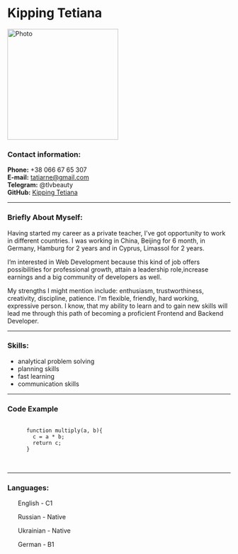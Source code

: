 <h1 id="Kipping-Tetiana">Kipping Tetiana</h1> 
<img width="250" src="https://scontent.fnic2-2.fna.fbcdn.net/v/t1.6435-9/200305061_1409875639373673_2851032396710090066_n.jpg?_nc_cat=110&ccb=1-7&_nc_sid=730e14&_nc_ohc=hKaqjjLDjBYAX8ckAmZ&_nc_ht=scontent.fnic2-2.fna&oh=00_AfDaNc_9Oya_P0unSWZt6FO-4Q6aYhrNt5opMMuOPFiisg&oe=63BC2072" alt="Photo" /><br />

<h3 id="contact-information">Contact information:</h3>

<strong>Phone:</strong> +38 066 67 65 307<br />
<strong>E-mail:</strong> tatiarne@gmail.com<br />
<strong>Telegram:</strong> @tlvbeauty<br />
<strong>GitHub:</strong> <a href="https://github.com/codetati">Kipping Tetiana</a> <br />
  
  <hr />

<h3 id="briefly-about-myself">Briefly About Myself:</h3>
  
<p>
  Having started my career as a private teacher, I've got opportunity to work in different countries. I was working in China, Beijing for 6 month, in Germany, Hamburg for 2 years and in Cyprus, Limassol for 2 years. </p>
 <p> I’m interested in Web Development because this kind of job offers possibilities for professional growth, attain a leadership role,increase earnings and a big community of developers as well.</p>
 <p> My strengths I might mention include: enthusiasm, trustworthiness, creativity, discipline, patience. I'm flexible, friendly, hard working, expressive person. I know, that my ability to learn and to gain new skills will lead me through this path of becoming a proficient Frontend and Backend Developer.
</p>

  <hr />
  
<h3 id="skills">Skills:</h3>
<ul>
<li> analytical problem solving </li> 
<li> planning skills </li> 
<li> fast learning </li>  
<li> communication skills </li>
  </ul>
  
  <hr />
  
  <h3 id="code-example"><strong>Code Example</strong></h3>
<div class="language-plaintext highlighter-rouge">
  <div class="highlight">
    <pre class="highlight">
      <code>
      function multiply(a, b){
        c = a * b;
        return c;
      }
      </code> 
    </pre> 
  </div>
 </div>
    
 
  
  
 <hr />

<h3 id="languages">Languages:</h3>

<ul>
<p> English - C1<br>
<p> Russian - Native<br>
<p> Ukrainian - Native<br>
<p> German - B1<br>  </p>
</ul>
